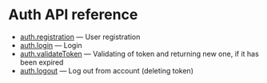 # Auth API reference

- [auth.registration](auth/registration.md) — User registration
- [auth.login](auth/login.md) — Login
- [auth.validateToken](auth/validateToken.md) — Validating of token and returning new one, if it has been expired
- [auth.logout](auth/logout.md) — Log out from account (deleting token)